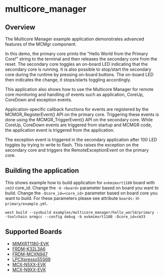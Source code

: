 # multicore_manager

## Overview

The Multicore Manager example application demonstrates advanced features of the MCMgr component.

In this demo, the primary core prints the "Hello World from the Primary Core!" string to the terminal and
then releases the secondary core from the reset.
The secondary core toggles an on-board LED indicating that the secondary core is running.
It is also possible to stop/start the secondary core during the runtime by pressing on-board buttons.
The on-board LED then indicates the change, it stops/starts toggling accordingly.

This application also shows how to use the Multicore Manager for remote core monitoring and
handling of events such as application, CoreUp, CoreDown and exception events.

Application-specific callback functions for events are registered by the MCMGR_RegisterEvent() API
on the primary core.
Triggering these events is done using the MCMGR_TriggerEvent() API on the
secondary core.
While CoreUp, CoreDown events are triggered from startup and MCMGR code, the
application event is triggered from the application.

The exception event is triggered in the secondary application after 100 LED toggles by trying
to write to flash. This raises the exception on the secondary core and triggers the
RemoteExceptionEvent on the primary core.

## Building the application

This shows example how to build application for `evkmimxrt1180` board with `cm33` core_id.
Change the `-b <board>` parameter based on board you want to build.
Change the `-Dcore_id=<core_id>` parameter based on board core you want to build.
For these parameters please see attribute `boards:` in `primary/example.yml`.

```
west build --sysbuild examples/multicore_manager/hello_world/primary --toolchain armgcc --config debug -b evkmimxrt1180 -Dcore_id=cm33
```

## Supported Boards

- [MIMXRT1180-EVK](../../_boards/evkmimxrt1180/multicore_examples/multicore_manager/example_board_readme.md)
- [FRDM-K32L3A6](../../_boards/frdmk32l3a6/multicore_examples/multicore_manager/example_board_readme.md)
- [FRDM-MCXN947](../../_boards/frdmmcxn947/multicore_examples/multicore_manager/example_board_readme.md)
- [LPCXpresso55S69](../../_boards/lpcxpresso55s69/multicore_examples/multicore_manager/example_board_readme.md)
- [MCX-N5XX-EVK](../../_boards/mcxn5xxevk/multicore_examples/multicore_manager/example_board_readme.md)
- [MCX-N9XX-EVK](../../_boards/mcxn9xxevk/multicore_examples/multicore_manager/example_board_readme.md)
